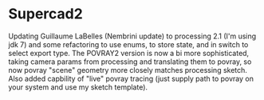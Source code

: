# Supercad2


Updating Guillaume LaBelles (Nembrini update) to processing 2.1 (I'm using jdk 7) and some refactoring to use enums, to store state, and in switch to select export type. The POVRAY2 version is now a bi more sophisticated, taking camera params from processing and translating them to povray, so now povray "scene" geometry more closely matches processing sketch. Also added capbility of "live" povray tracing (just supply path to povray on your system and use my sketch template).

